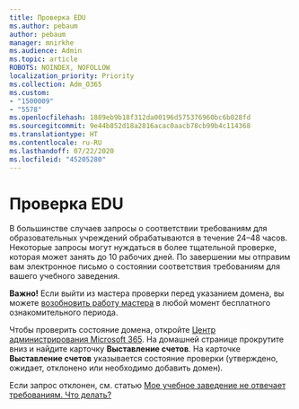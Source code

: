 ```yaml
---
title: Проверка EDU
ms.author: pebaum
author: pebaum
manager: mnirkhe
ms.audience: Admin
ms.topic: article
ROBOTS: NOINDEX, NOFOLLOW
localization_priority: Priority
ms.collection: Adm_O365
ms.custom:
- "1500009"
- "5578"
ms.openlocfilehash: 1889eb9b18f312da00196d575376960bc6b028fd
ms.sourcegitcommit: 9e44b852d18a2816acac0aacb78cb99b4c114368
ms.translationtype: HT
ms.contentlocale: ru-RU
ms.lasthandoff: 07/22/2020
ms.locfileid: "45205280"
---
```

# <a name="edu-verification"></a>Проверка EDU

В большинстве случаев запросы о соответствии требованиям для образовательных учреждений обрабатываются в течение 24–48 часов. Некоторые запросы могут нуждаться в более тщательной проверке, которая может занять до 10 рабочих дней. По завершении мы отправим вам электронное письмо о состоянии соответствия требованиям для вашего учебного заведения.

**Важно!** Если выйти из мастера проверки перед указанием домена, вы можете [возобновить работу мастера](https://go.microsoft.com/fwlink/p/?linkid=2135255) в любой момент бесплатного ознакомительного периода.

Чтобы проверить состояние домена, откройте [Центр администрирования Microsoft 365](https://go.microsoft.com/fwlink/p/?linkid=2024339). На домашней странице прокрутите вниз и найдите карточку **Выставление счетов**. На карточке **Выставление счетов** указывается состояние проверки (утверждено, ожидает, отклонено или необходимо добавить домен).

Если запрос отклонен, см. статью [Мое учебное заведение не отвечает требованиям. Что делать?](https://docs.microsoft.com/microsoft-365/commerce/subscriptions/verify-academic-eligibility#my-school-isnt-eligible-what-do-i-do-now)